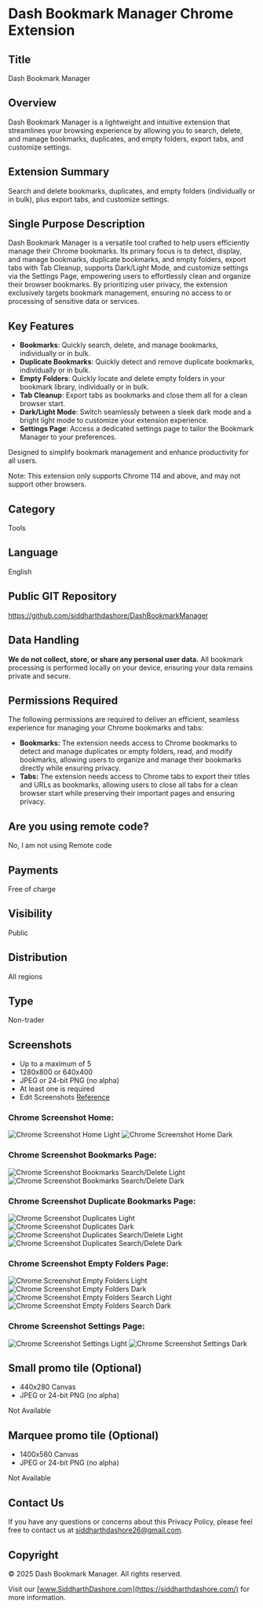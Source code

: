# Dash Bookmark Manager Chrome Extension

## Title
Dash Bookmark Manager

## Overview

Dash Bookmark Manager is a lightweight and intuitive extension that streamlines your browsing experience by allowing you to search, delete, and manage bookmarks, duplicates, and empty folders, export tabs, and customize settings.

## Extension Summary
Search and delete bookmarks, duplicates, and empty folders (individually or in bulk), plus export tabs, and customize settings.

## Single Purpose Description
Dash Bookmark Manager is a versatile tool crafted to help users efficiently manage their Chrome bookmarks. Its primary focus is to detect, display, and manage bookmarks, duplicate bookmarks, and empty folders, export tabs with Tab Cleanup, supports Dark/Light Mode, and customize settings via the Settings Page, empowering users to effortlessly clean and organize their browser bookmarks. By prioritizing user privacy, the extension exclusively targets bookmark management, ensuring no access to or processing of sensitive data or services.

## Key Features

- **Bookmarks**: Quickly search, delete, and manage bookmarks, individually or in bulk.
- **Duplicate Bookmarks**: Quickly detect and remove duplicate bookmarks, individually or in bulk.
- **Empty Folders**: Quickly locate and delete empty folders in your bookmark library, individually or in bulk.
- **Tab Cleanup**: Export tabs as bookmarks and close them all for a clean browser start.
- **Dark/Light Mode**: Switch seamlessly between a sleek dark mode and a bright light mode to customize your extension experience.
- **Settings Page**: Access a dedicated settings page to tailor the Bookmark Manager to your preferences.

Designed to simplify bookmark management and enhance productivity for all users.

Note: This extension only supports Chrome 114 and above, and may not support other browsers.

## Category
Tools

## Language
English

## Public GIT Repository
https://github.com/siddharthdashore/DashBookmarkManager

## Data Handling

**We do not collect, store, or share any personal user data.** All bookmark processing is performed locally on your device, ensuring your data remains private and secure.

## Permissions Required

The following permissions are required to deliver an efficient, seamless experience for managing your Chrome bookmarks and tabs:

* **Bookmarks:** The extension needs access to Chrome bookmarks to detect and manage duplicates or empty folders, read, and modify bookmarks, allowing users to organize and manage their bookmarks directly while ensuring privacy.
* **Tabs:** The extension needs access to Chrome tabs to export their titles and URLs as bookmarks, allowing users to close all tabs for a clean browser start while preserving their important pages and ensuring privacy.

## Are you using remote code?
No, I am not using Remote code

## Payments
Free of charge

## Visibility
Public

## Distribution
All regions

## Type
Non-trader

## Screenshots
- Up to a maximum of 5
- 1280x800 or 640x400
- JPEG or 24-bit PNG (no alpha)
- At least one is required
- Edit Screenshots [Reference](https://www.photopea.com)

### Chrome Screenshot Home:
![Chrome Screenshot Home Light](./Screenshots/Chrome/Chrome_Screenshot_Home_Light.png)
![Chrome Screenshot Home Dark](./Screenshots/Chrome/Chrome_Screenshot_Home_Dark.png)

### Chrome Screenshot Bookmarks Page:
![Chrome Screenshot Bookmarks Search/Delete Light](./Screenshots/Chrome/Chrome_Screenshot_BookmarkPage_Search~Delete_Light.png)
![Chrome Screenshot Bookmarks Search/Delete Dark](./Screenshots/Chrome/Chrome_Screenshot_BookmarkPage_Search~Delete_Dark.png)

### Chrome Screenshot Duplicate Bookmarks Page:
![Chrome Screenshot Duplicates Light](./Screenshots/Chrome/Chrome_Screenshot_DuplicateBookmarkPage_Light.png)
![Chrome Screenshot Duplicates Dark](./Screenshots/Chrome/Chrome_Screenshot_DuplicateBookmarkPage_Dark.png)
![Chrome Screenshot Duplicates Search/Delete Light](./Screenshots/Chrome/Chrome_Screenshot_DuplicateBookmarkPage_Search~Delete_Light.png)
![Chrome Screenshot Duplicates Search/Delete Dark](./Screenshots/Chrome/Chrome_Screenshot_DuplicateBookmarkPage_Search~Delete_Dark.png)

### Chrome Screenshot Empty Folders Page:
![Chrome Screenshot Empty Folders Light](./Screenshots/Chrome/Chrome_Screenshot_EmptyFolderPage_Light.png)
![Chrome Screenshot Empty Folders Dark](./Screenshots/Chrome/Chrome_Screenshot_EmptyFolderPage_Dark.png)
![Chrome Screenshot Empty Folders Search Light](./Screenshots/Chrome/Chrome_Screenshot_EmptyFolderPage_Search_Light.png)
![Chrome Screenshot Empty Folders Search Dark](./Screenshots/Chrome/Chrome_Screenshot_EmptyFolderPage_Search_Dark.png)

### Chrome Screenshot Settings Page:
![Chrome Screenshot Settings Light](./Screenshots/Chrome/Chrome_Screenshot_SettingsPage_Light.png)
![Chrome Screenshot Settings Dark](./Screenshots/Chrome/Chrome_Screenshot_SettingsPage_Dark.png)

## Small promo tile (Optional)
- 440x280 Canvas
- JPEG or 24-bit PNG (no alpha)

Not Available

## Marquee promo tile (Optional)
- 1400x560 Canvas
- JPEG or 24-bit PNG (no alpha)

Not Available

## Contact Us

If you have any questions or concerns about this Privacy Policy, please feel free to contact us at [siddharthdashore26@gmail.com](mailto:siddharthdashore26@gmail.com).

## Copyright

&copy; 2025 Dash Bookmark Manager. All rights reserved.

Visit our [www.SiddharthDashore.com](https://siddharthdashore.com/) for more information.